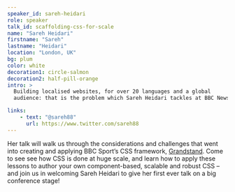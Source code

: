```yaml
---
speaker_id: sareh-heidari
role: speaker
talk_id: scaffolding-css-for-scale
name: "Sareh Heidari"
firstname: "Sareh"
lastname: "Heidari"
location: "London, UK"
bg: plum
color: white
decoration1: circle-salmon
decoration2: half-pill-orange
intro: >
  Building localised websites, for over 20 languages and a global
  audience: that is the problem which Sareh Heidari tackles at BBC News.

links:
    - text: "@sareh88"
      url: https://www.twitter.com/sareh88
---
```


Her talk will walk us through the considerations and challenges that
went into creating and applying BBC Sport’s CSS framework,
<a href="http://bbc.github.io/grandstand/" target="_blank">Grandstand</a>.
Come to see see how CSS is done at huge scale, and learn how to apply
these lessons to author your own component-based, scalable and robust
CSS – and join us in welcoming Sareh Heidari to give her first ever talk
on a big conference stage!
